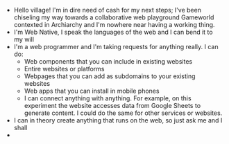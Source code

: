 - Hello village! I'm in dire need of cash for my next steps; I've been chiseling my way towards a collaborative web playground Gameworld contexted in Archiarchy and I'm nowhere near having a working thing.
- I'm Web Native, I speak the languages of the web and I can bend it to my will
- I'm a web programmer and I'm taking requests for anything really. I can do:
	- Web components that you can include in existing websites
	- Entire websites or platforms
	- Webpages that you can add as subdomains to your existing websites
	- Web apps that you can install in mobile phones
	- I can connect anything with anything. For example, on this experiment the website accesses data from Google Sheets to generate content. I could do the same for other services or websites.
- I can in theory create anything that runs on the web, so just ask me and I shall
-